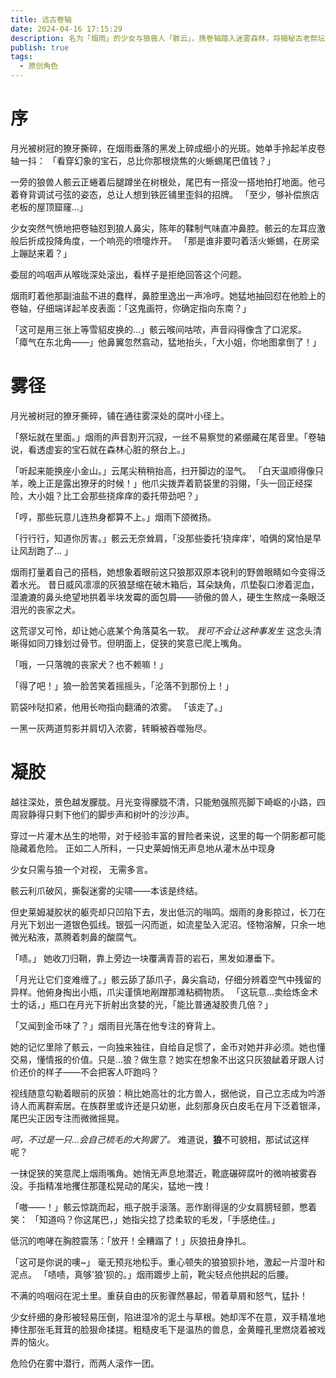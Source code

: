 ```yaml
---
title: 远古卷轴
date: 2024-04-16 17:15:29
description: 名为「烟雨」的少女与狼兽人「骸云」，携卷轴踏入迷雾森林，将揭秘古老祭坛的宝石传说。
publish: true
tags:
  - 原创角色
---
```


# 序

月光被树冠的獠牙撕碎，在烟雨垂落的黑发上碎成细小的光斑。她单手拎起羊皮卷轴一抖：
「看穿幻象的宝石，总比你那根烧焦的火蜥蜴尾巴值钱？」

一旁的狼兽人骸云正蜷着后腿蹲坐在树根处，尾巴有一搭没一搭地拍打地面。他弓着脊背调试弓弦的姿态，总让人想到铁匠铺里歪斜的招牌。
「至少，够补偿旅店老板的屋顶窟窿…」

少女突然气愤地把卷轴怼到狼人鼻尖，陈年的鞣制气味直冲鼻腔。骸云的左耳应激般后折成投降角度，一个响亮的喷嚏炸开。
「那是谁非要叼着活火蜥蜴，在房梁上蹦跶来着？」

委屈的呜咽声从喉咙深处滚出，看样子是拒绝回答这个问题。

烟雨盯着他那副油盐不进的蠢样，鼻腔里逸出一声冷哼。她猛地抽回怼在他脸上的卷轴，仔细端详起羊皮表面：「这鬼画符，你确定指向东南？」

「这可是用三张上等雪貂皮换的…」骸云喉间咕哝，声音闷得像含了口泥浆。
「瘴气在东北角——」他鼻翼忽然翕动，猛地抬头，「大小姐，你地图拿倒了！」

# 雾径

月光被树冠的獠牙撕碎，铺在通往雾深处的腐叶小径上。

「祭坛就在里面。」烟雨的声音割开沉寂，一丝不易察觉的紧绷藏在尾音里。「卷轴说，看透虚妄的宝石就在森林心脏的祭台上。」

「听起来能换座小金山。」云尾尖稍稍抬高，扫开脚边的湿气。
「白天温顺得像只羊，晚上正是露出獠牙的时候！」他爪尖拨弄着箭袋里的羽翎，「头一回正经探险，大小姐？比工会那些挠痒痒的委托带劲吧？」

「哼，那些玩意儿连热身都算不上。」烟雨下颌微扬。

「行行行，知道你厉害。」骸云无奈耸肩，「没那些委托‘挠痒痒’，咱俩的窝怕是早让风刮跑了... 」

烟雨打量着自己的搭档，她想象着眼前这只狼那双原本锐利的野兽眼睛如今变得泛着水光。
昔日威风凛凛的灰狼瑟缩在破木箱后，耳朵缺角，爪垫裂口渗着泥血，湿漉漉的鼻头绝望地拱着半块发霉的面包屑——骄傲的兽人，硬生生熬成一条眼泛泪光的丧家之犬。

这荒谬又可怜，却让她心底某个角落莫名一软。
_我可不会让这种事发生_
这念头清晰得如同刀锋划过骨节。但明面上，促狭的笑意已爬上嘴角。

「哦，一只落魄的丧家犬？也不赖嘛！」

「得了吧！」狼一脸苦笑着摇摇头，「沦落不到那份上！」

箭袋咔哒扣紧，他用长吻指向翻涌的浓雾。
「该走了。」

一黑一灰两道剪影并肩切入浓雾，转瞬被吞噬殆尽。

# 凝胶

越往深处，景色越发朦胧。月光变得朦胧不清，只能勉强照亮脚下崎岖的小路，四周寂静得只剩下他们的脚步声和树叶的沙沙声。

穿过一片灌木丛生的地带，对于经验丰富的冒险者来说，这里的每一个阴影都可能隐藏着危险。
正如二人所料，一只史莱姆悄无声息地从灌木丛中现身

少女只需与狼一个对视， 无需多言。

骸云利爪破风，撕裂迷雾的尖啸——本该是终结。

但史莱姆凝胶状的躯壳却只凹陷下去，发出低沉的嗡鸣。烟雨的身影掠过，长刀在月光下划出一道银色弧线。银弧一闪而逝，如流星坠入泥沼。怪物溶解，只余一地微光粘液，蒸腾着刺鼻的酸腐气。

「啧。」
她收刀归鞘，靠上旁边一块覆满青苔的岩石，黑发如瀑垂下。

「月光让它们变难缠了。」骸云舔了舔爪子，鼻尖翕动，仔细分辨着空气中残留的异样。他俯身掏出小瓶，爪尖谨慎地剐蹭那滩粘稠物质。
「这玩意...卖给炼金术士的话，」瓶口在月光下折射出贪婪的光，「能比普通凝胶贵几倍？」

「又闻到金币味了？」烟雨目光落在他专注的脊背上。

她的记忆里除了骸云，一向独来独往，自给自足惯了，金币对她并非必须。她也懂交易，懂情报的价值。只是...狼？做生意？她实在想象不出这只灰狼龇着牙跟人讨价还价的样子——不会把客人吓跑吗？

视线随意勾勒着眼前的灰狼：稍比她高壮的北方兽人，据他说，自己立志成为吟游诗人而离群索居。在族群里或许还是只幼崽，此刻那身灰白皮毛在月下泛着银泽，尾巴尖正因专注而微微摇晃。

_呵，不过是一只...会自己梳毛的大狗罢了。_
难道说，**狼**不可貌相，那试试这样呢？

一抹促狭的笑意爬上烟雨嘴角。她悄无声息地潜近，靴底碾碎腐叶的微响被雾吞没。手指精准地攫住那蓬松晃动的尾尖，猛地一拽！

「嗷——！」骸云惊跳而起，瓶子脱手滚落。恶作剧得逞的少女肩膀轻颤，憋着笑：
「知道吗？你这尾巴，」她指尖捻了捻柔软的毛发，「手感绝佳。」

低沉的咆哮在胸腔震荡：「放开！全糟蹋了！」灰狼扭身挣扎。

「这可是你说的噢~」
毫无预兆地松手。重心顿失的狼狼狈扑地，激起一片湿叶和泥点。
「啧啧，真够'狼'狈的。」烟雨踱步上前，靴尖轻点他拱起的后腰。

不满的呜咽闷在泥土里。重获自由的灰影骤然暴起，带着草屑和怒气，猛扑！

少女纤细的身形被轻易压倒，陷进湿冷的泥土与草根。她却浑不在意，双手精准地捧住那张毛茸茸的脸狠命揉搓。粗糙皮毛下是温热的兽息，金黄瞳孔里燃烧着被戏弄的恼火。

危险仍在雾中潜行，而两人滚作一团。
